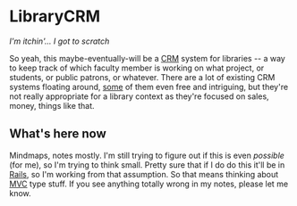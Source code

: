 LibraryCRM
==========
*I'm itchin'... I got to scratch*

So yeah, this maybe-eventually-will be a [CRM](http://en.wikipedia.org/wiki/Customer_relationship_management) system for libraries -- a way to keep
track of which faculty member is working on what project, or students, or public patrons, or whatever. There are a lot of existing CRM systems floating around, [some](http://fatfreecrm.com) of them even free and intriguing, but they're not really appropriate for a library context as they're focused on sales, money, things like that. 

What's here now
---------------

Mindmaps, notes mostly. I'm still trying to figure out if this is even *possible* (for me), so I'm trying to think small. Pretty sure that if I do do this it'll be in [Rails](http://rubyonrails.org), so I'm working from that assumption. So that means thinking about [MVC](http://en.wikipedia.org/wiki/Model%E2%80%93view%E2%80%93controller) type stuff. If you see anything totally wrong in my notes, please let me know.
